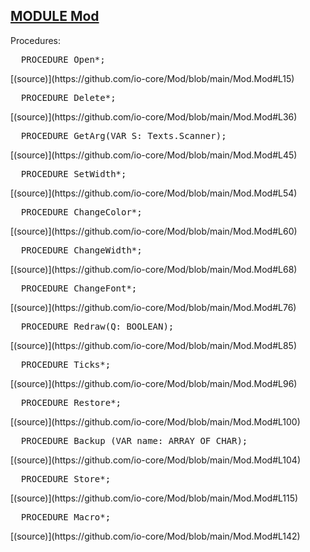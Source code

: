 
## [MODULE Mod](https://github.com/io-core/Mod/blob/main/Mod.Mod)

Procedures:


<pre>  PROCEDURE Open*;</pre> [(source)](https://github.com/io-core/Mod/blob/main/Mod.Mod#L15)


<pre>  PROCEDURE Delete*;</pre> [(source)](https://github.com/io-core/Mod/blob/main/Mod.Mod#L36)


<pre>  PROCEDURE GetArg(VAR S: Texts.Scanner);</pre> [(source)](https://github.com/io-core/Mod/blob/main/Mod.Mod#L45)


<pre>  PROCEDURE SetWidth*;</pre> [(source)](https://github.com/io-core/Mod/blob/main/Mod.Mod#L54)


<pre>  PROCEDURE ChangeColor*;</pre> [(source)](https://github.com/io-core/Mod/blob/main/Mod.Mod#L60)


<pre>  PROCEDURE ChangeWidth*;</pre> [(source)](https://github.com/io-core/Mod/blob/main/Mod.Mod#L68)


<pre>  PROCEDURE ChangeFont*;</pre> [(source)](https://github.com/io-core/Mod/blob/main/Mod.Mod#L76)


<pre>  PROCEDURE Redraw(Q: BOOLEAN);</pre> [(source)](https://github.com/io-core/Mod/blob/main/Mod.Mod#L85)


<pre>  PROCEDURE Ticks*;</pre> [(source)](https://github.com/io-core/Mod/blob/main/Mod.Mod#L96)


<pre>  PROCEDURE Restore*;</pre> [(source)](https://github.com/io-core/Mod/blob/main/Mod.Mod#L100)


<pre>  PROCEDURE Backup (VAR name: ARRAY OF CHAR);</pre> [(source)](https://github.com/io-core/Mod/blob/main/Mod.Mod#L104)


<pre>  PROCEDURE Store*;</pre> [(source)](https://github.com/io-core/Mod/blob/main/Mod.Mod#L115)


<pre>  PROCEDURE Macro*;</pre> [(source)](https://github.com/io-core/Mod/blob/main/Mod.Mod#L142)

